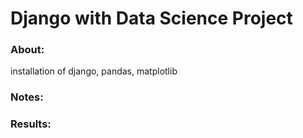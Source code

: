 # Django with Data Science Project

### About:
installation of django, pandas, matplotlib 

### Notes:

### Results:
 
